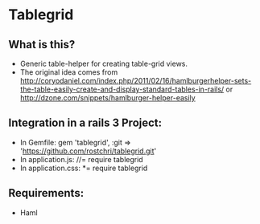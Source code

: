 # Tablegrid

## What is this?
* Generic table-helper for creating table-grid views. 
* The original idea comes from http://coryodaniel.com/index.php/2011/02/16/hamlburgerhelper-sets-the-table-easily-create-and-display-standard-tables-in-rails/ or http://dzone.com/snippets/hamlburger-helper-easily

## Integration in a rails 3 Project: 
* In Gemfile: gem 'tablegrid', :git => 'https://github.com/rostchri/tablegrid.git'
* In application.js: //= require tablegrid
* In application.css: *= require tablegrid

## Requirements:
* Haml